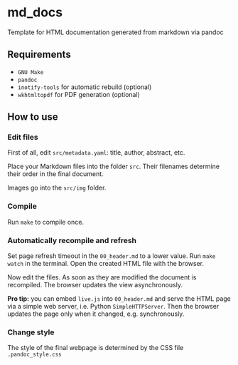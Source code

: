 # md_docs
Template for HTML documentation generated from markdown via pandoc

## Requirements

* `GNU Make`
* `pandoc`
* `inotify-tools` for automatic rebuild (optional)
* `wkhtmltopdf` for PDF generation (optional)

## How to use

### Edit files

First of all, edit `src/metadata.yaml`: title, author, abstract, etc.

Place your Markdown files into the folder `src`. Their filenames determine their order in the final document.

Images go into the `src/img` folder.

### Compile

Run `make` to compile once.

### Automatically recompile and refresh

Set page refresh timeout in the `00_header.md` to a lower value. Run `make watch` in the terminal. Open the created HTML file with the browser.

Now edit the files. As soon as they are modified the document is recompiled. The browser updates the view asynchronously.

**Pro tip:** you can embed `live.js` into  `00_header.md` and serve the HTML page via a simple web server, i.e. Python `SimpleHTTPServer`. Then the browser updates the page only when it changed, e.g. synchronously.

### Change style

The style of the final webpage is determined by the CSS file `.pandoc_style.css`
